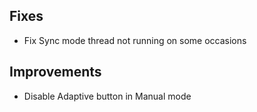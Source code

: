## Fixes

- Fix Sync mode thread not running on some occasions

## Improvements

- Disable Adaptive button in Manual mode